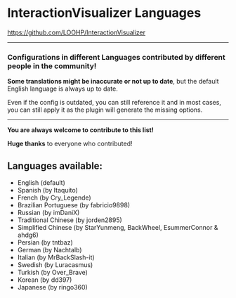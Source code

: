 # InteractionVisualizer Languages

https://github.com/LOOHP/InteractionVisualizer

***
### Configurations in different Languages contributed by different people in the community!

**Some translations might be inaccurate or not up to date**, but the default English language is always up to date.

Even if the config is outdated, you can still reference it and in most cases, you can still apply it as the plugin will generate the missing options.

***

**You are always welcome to contribute to this list!**

**Huge thanks** to everyone who contributed!

## Languages available:
- English (default)
- Spanish (by Itaquito)
- French (by Cry_Legende)
- Brazilian Portuguese (by fabricio9898)
- Russian (by imDaniX)
- Traditional Chinese (by jorden2895)
- Simplified Chinese (by StarYunmeng, BackWheel, EsummerConnor & ahdg6)
- Persian (by tntbaz)
- German (by Nachtalb)
- Italian (by MrBackSlash-it)
- Swedish (by Luracasmus)
- Turkish (by Over_Brave)
- Korean (by dd397)
- Japanese (by ringo360)
